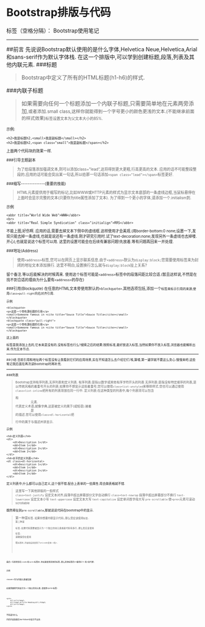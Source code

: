 ﻿# Bootstrap排版与代码

标签（空格分隔）： Bootstrap使用笔记

---
##前言
先说说Bootstrap默认使用的是什么字体,Helvetica Neue,Helvetica,Arial和sans-serif作为默认字体栈.
在这一个排版中,可以学到创建标题,段落,列表及其他内联元素.
###标题
> Bootstrap中定义了所有的HTML标题(h1-h6)的样式.

###内联子标题
> 如果需要向任何一个标题添加一个内联子标题,只需要简单地在元素两旁添加<small>,或者添加.small class,这样你就能得到一个字号更小的颜色更浅的文本.(不能继承前面的样式效果)<small>标签设置文本为父文本大小的85%.

示例:

    <h2>我是标题h2,<small>我是副标题</small></h2>
    <h2>我是标题h2,<span class="small">我是副标题</span></h2>
    
上面两个代码块的效果一样.

###引导主题副本
> 为了给段落添加强调文本,则可以添加class="lead",这将得到更大更粗,行高更高的文本. 
应用的话不可能整段整段的.应用的话可能会突出某一句话,所以给那一句话添加`<span class="lead"></span>`标签更好.

###缩写--------------(重要的技能)
>HTML元素提供用于缩写的标记,比如WWW或HTTP<abbr>元素的样式为显示文本底部的一条虚线边框,当鼠标悬停在上面时会显示完整的文本(只要你为<abbr>title属性添加了文本). 为了得到一个更小的字体,请添加一个.initialism到<abbr>.

示例

    <abbr title="World Wide Web">WWW</abbr>
    <br>
    <abbr title="Real Simple Syndication" class="initialign">RRS</abbr>
不能上图,好伤啊.
应用的话,需要去掉文本下侧中的虚线框.这样使用才会美观.(用border-bottom:0 none;设置一下,发现只能去掉一条虚线,也就是说还有一条虚线.刚才研究引用时.试了text-decoration:none;发现另外一条虚线也去掉喽.开心),也就是说这个标签可以用.  这里的设置可能会在后续有兼容问题!先放着.等有问题再回来一并处理.

###地址(Address)
> 使用`<address>`标签,您可以在网页上显示联系信息.由于`<address>`默认为`display:block;`您需要使用标签来为封闭的地址文本添加换行.   这里不明白,设置换行怎么就与`display:block`扯上关系?

留个备注.等以后能解决的时候再来.
使用这个标签可能是`<address>`标签中的段落间距比较合适.(暂且这样说,不然是在找不到合适的理由为什么要有`<address>`的存在)

###引用(Blockquote)
在任意的HTML文本旁使用默认的`<blockquote>`.其他选项包括,添加一个<small>标签来标示引用的来源,使用`class=pull-right`向右对齐引用.

示例

    <blockquote>
    <p>这是一个带有源标题的引用</p>
    <small>Someone famous in <cite title="Souce Title">Souce Title</cite></small>
    </blockquote>
    <blockquote class="pull-right">
    <p>这是一个带有源标题的引用</p>
    <small>Someone famous in <cite title="Souce Title">Souce Title</cite></small>
    </blockquote>

这上面的<p>标签是我添加上去的,它本来是没有的.没有标签也行么?搜索之后的结果:按照标准,最好放进入标签,当然如果你不放入标签,浏览器也能解析出来.作为文本节点.

---------------------------------------------

##小结 
目前引用和地址两个标签没有让我看到它们的应用场景,实在不知道怎么去介绍它们.唉,算喽,第一遍学就不要这么贪心.慢慢来吧.这些笔记我后面在再次读Bootstrap时再补充.

---------------------------------------------

###列表
> Bootstrap支持有序列表,无序列表和定义列表.
 有序列表:是指以数字或其他有序字符开头的列表
 无序列表:是指没有特定顺序的列表,是以传统风格的着重号开头的列表.如果你不想显示这些着重号,您可以使用`class=list-unstyled`来移除样式.您也可以通过使用`class=list-inline`把所有的列表项放在同一行中.
 定义列表:在这种类型的列表中,每个列表项可以包含<dt>和<dd>元素.<dt>代表定义术语,就像字典,这是被定义的属于(或短语).接着<dd>是<dt>的描述.您可以使用`class=dl-horizontal`把<dl>行中的属于与描述并排显示.
 
 示例

    <h4>定义列表</h4>
    <dl>
        <dt>Description 1</dt>
        <dd>Item 1</dd>
        <dt>Description 2</dt>
        <dd>Item 2</dd>
    </dl>  
    <h4>水平的定义列表</h4>
    <dl class=dl-horizontal>
        <dt>Description 1</dt>
        <dd>Item 1</dd>
        <dt>Description 2</dt>
        <dd>Item 2</dd>
    </dl>

定义列表中,什么都可以自己定义,这个很不错.配合上表单的一些属性.用去做表格就不错.

> 这里写一下其他排版的一些样式  
`class=text-justify`  设定文本对齐,段落中超出屏幕部分文字自动换行
`class=text-nowrap`   段落中超出屏幕部分不换行
`text-lowercase`      设定文本小写
`text-uppercase`      设定文本大写
`text-capitalize`     设定单词首字母大写
`pre-scrollable`      使`<pre>`元素可滚动scrollable

既然牵扯到`pre-scrollable`,那就说说代码在bootstrap中的显示.
> 第一种是<code>标签.如果你想要内联显示代码,那么您应该使用<code>标签.
  第二种是<pre>标签.如果代码需要被显示为一个独立的块元素或者代码有多行,那么您应该使用<pre>标签.
  请确保您在使用<pre>和<code>标签时,开始和结束使用了unicode变体:&lt;和&gt;.
  
最后一句意思是在`<code>`和`<pre>`标签中,你如果使用其他的标签,那么其他标签的<>要用&lt:和&gt;来代替.

示例

<p><code>&lt;header&gt;</code>作为内联元素被包围</p>
<p>如果需要把代码显示为一个独立的块元素,请使用&lt;pre&gt;标签:</p>

    <pre>
        &lt;article&gt;
        &lt;h1&gt;Article Heading;&lt;/h1&gt;
        &lt;article&gt;
    </pre>
    
    
    
不知道为什么<pre>内的内容效果在markdown中显示不出来.

